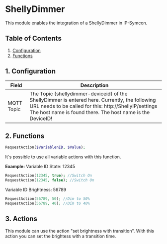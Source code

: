 # ShellyDimmer
   This module enables the integration of a ShellyDimmer in IP-Symcon.
     
   ## Table of Contents
   1. [Configuration](#1-configuration)
   2. [Functions](#2-functions)
   
   ## 1. Configuration
   
   Field        | Description
   ------------ | -------------
   MQTT Topic   | The Topic (shellydimmer-deviceid) of the ShellyDimmer is entered here. Currently, the following URL needs to be called for this: http://ShellyIP/settings The host name is found there. The host name is the DeviceID!
   
   ## 2. Functions

   ```php
   RequestAction($VariablenID, $Value);
   ```
   It´s possible to use all variable actions with this function.

   **Example:**
   Variable ID State: 12345
   ```php
   RequestAction(12345, true); //Switch On
   RequestAction(12345, false); //Switch On
   ```

   Variable ID Brightness: 56789
   ```php
   RequestAction(56789, 50); //Dim to 50%
   RequestAction(56789, 40); //Dim to 40%
   ```

   ## 3. Actions
   This module can use the action "set brightness with transition".
   With this action you can set the brightess with a transition time.